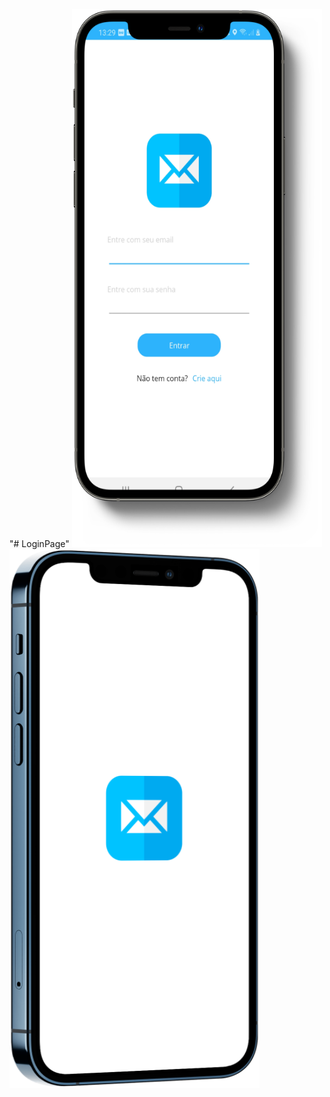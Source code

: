 "# LoginPage" 
<img src="https://github.com/Marcos-Jose-DV/LoginPage/blob/main/LoginPages/Resources/Images/loginPage.png" alt="Texto alternativo" width="400" height="861.25">
<img src="https://github.com/Marcos-Jose-DV/LoginPage/blob/main/LoginPages/Resources/Images/splashScreen.png" alt="Texto alternativo" width="400" height="861.25">

